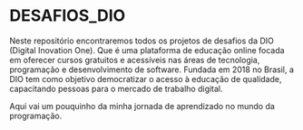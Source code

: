 # DESAFIOS_DIO
Neste repositório encontraremos todos os projetos de desafios da DIO (Digital Inovation One). Que é uma plataforma de educação online focada em oferecer cursos gratuitos e acessíveis nas áreas de tecnologia, programação e desenvolvimento de software. Fundada em 2018 no Brasil, a DIO tem como objetivo democratizar o acesso à educação de qualidade, capacitando pessoas para o mercado de trabalho digital.

Aqui vai um pouquinho da minha jornada de aprendizado no mundo da programação.

